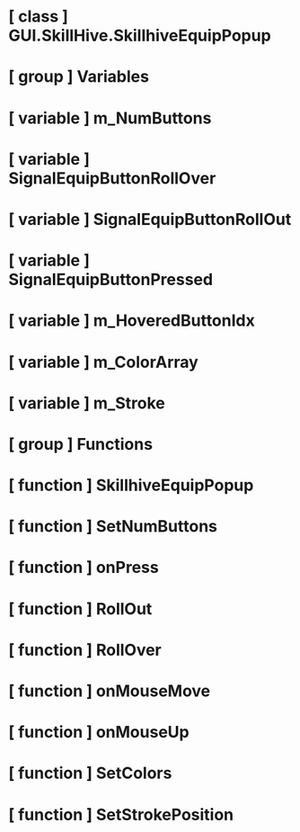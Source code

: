 # [ class ] GUI.SkillHive.SkillhiveEquipPopup

# [ group ] Variables

# [ variable ] m_NumButtons

# [ variable ] SignalEquipButtonRollOver

# [ variable ] SignalEquipButtonRollOut

# [ variable ] SignalEquipButtonPressed

# [ variable ] m_HoveredButtonIdx

# [ variable ] m_ColorArray

# [ variable ] m_Stroke

# [ group ] Functions

# [ function ] SkillhiveEquipPopup

# [ function ] SetNumButtons

# [ function ] onPress

# [ function ] RollOut

# [ function ] RollOver

# [ function ] onMouseMove

# [ function ] onMouseUp

# [ function ] SetColors

# [ function ] SetStrokePosition

